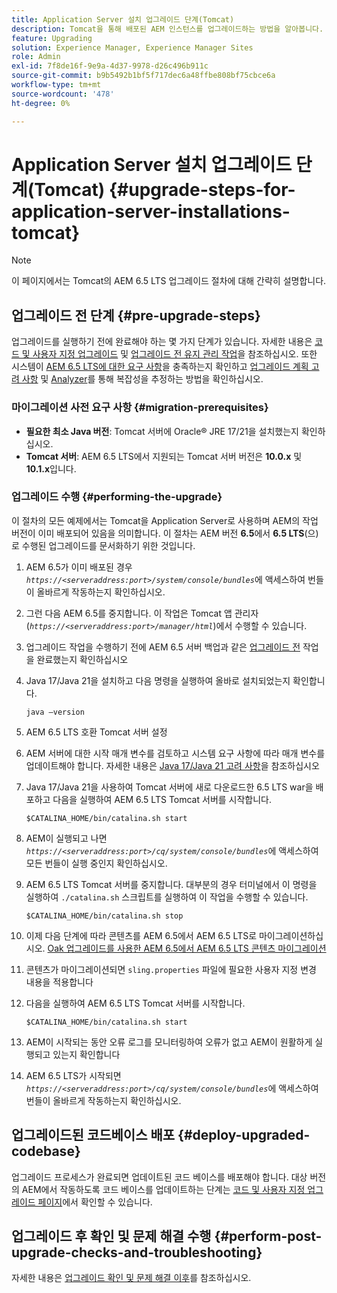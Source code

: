 ```yaml
---
title: Application Server 설치 업그레이드 단계(Tomcat)
description: Tomcat을 통해 배포된 AEM 인스턴스를 업그레이드하는 방법을 알아봅니다.
feature: Upgrading
solution: Experience Manager, Experience Manager Sites
role: Admin
exl-id: 7f8de16f-9e9a-4d37-9978-d26c496b911c
source-git-commit: b9b5492b1bf5f717dec6a48ffbe808bf75cbce6a
workflow-type: tm+mt
source-wordcount: '478'
ht-degree: 0%

---
```


# Application Server 설치 업그레이드 단계(Tomcat) {#upgrade-steps-for-application-server-installations-tomcat}

>[!NOTE]
>
>이 페이지에서는 Tomcat의 AEM 6.5 LTS 업그레이드 절차에 대해 간략히 설명합니다.

## 업그레이드 전 단계 {#pre-upgrade-steps}

업그레이드를 실행하기 전에 완료해야 하는 몇 가지 단계가 있습니다. 자세한 내용은 [코드 및 사용자 지정 업그레이드](/help/sites-deploying/upgrading-code-and-customizations.md) 및 [업그레이드 전 유지 관리 작업](/help/sites-deploying/pre-upgrade-maintenance-tasks.md)을 참조하십시오. 또한 시스템이 [AEM 6.5 LTS에 대한 요구 사항](/help/sites-deploying/technical-requirements.md)을 충족하는지 확인하고 [업그레이드 계획 고려 사항](/help/sites-deploying/upgrade-planning.md) 및 [Analyzer](/help/sites-deploying/aem-analyzer.md)를 통해 복잡성을 추정하는 방법을 확인하십시오.


### 마이그레이션 사전 요구 사항 {#migration-prerequisites}

* **필요한 최소 Java 버전**: Tomcat 서버에 Oracle® JRE 17/21을 설치했는지 확인하십시오.
* **Tomcat 서버**: AEM 6.5 LTS에서 지원되는 Tomcat 서버 버전은 **10.0.x** 및 **10.1.x**&#x200B;입니다.

### 업그레이드 수행 {#performing-the-upgrade}

이 절차의 모든 예제에서는 Tomcat을 Application Server로 사용하며 AEM의 작업 버전이 이미 배포되어 있음을 의미합니다. 이 절차는 AEM 버전 **6.5**&#x200B;에서 **6.5 LTS**(으)로 수행된 업그레이드를 문서화하기 위한 것입니다.

1. AEM 6.5가 이미 배포된 경우 *`https://<serveraddress:port>/system/console/bundles`*&#x200B;에 액세스하여 번들이 올바르게 작동하는지 확인하십시오.
1. 그런 다음 AEM 6.5를 중지합니다. 이 작업은 Tomcat 앱 관리자(*`https://<serveraddress:port>/manager/html`*)에서 수행할 수 있습니다.
1. 업그레이드 작업을 수행하기 전에 AEM 6.5 서버 백업과 같은 [업그레이드 전](#pre-upgrade-steps) 작업을 완료했는지 확인하십시오
1. Java 17/Java 21을 설치하고 다음 명령을 실행하여 올바로 설치되었는지 확인합니다.

   ```
   java –version
   ```

1. AEM 6.5 LTS 호환 Tomcat 서버 설정
1. AEM 서버에 대한 시작 매개 변수를 검토하고 시스템 요구 사항에 따라 매개 변수를 업데이트해야 합니다. 자세한 내용은 [Java 17/Java 21 고려 사항](/help/sites-deploying/custom-standalone-install.md#java-considerations)을 참조하십시오
1. Java 17/Java 21을 사용하여 Tomcat 서버에 새로 다운로드한 6.5 LTS war을 배포하고 다음을 실행하여 AEM 6.5 LTS Tomcat 서버를 시작합니다.

   ```
   $CATALINA_HOME/bin/catalina.sh start
   ```

1. AEM이 실행되고 나면 *`https://<serveraddress:port>/cq/system/console/bundles`*&#x200B;에 액세스하여 모든 번들이 실행 중인지 확인하십시오.
1. AEM 6.5 LTS Tomcat 서버를 중지합니다. 대부분의 경우 터미널에서 이 명령을 실행하여 `./catalina.sh` 스크립트를 실행하여 이 작업을 수행할 수 있습니다.

   ```
   $CATALINA_HOME/bin/catalina.sh stop
   ```

1. 이제 다음 단계에 따라 콘텐츠를 AEM 6.5에서 AEM 6.5 LTS로 마이그레이션하십시오. [Oak 업그레이드를 사용한 AEM 6.5에서 AEM 6.5 LTS 콘텐츠 마이그레이션](/help/sites-deploying/aem-65-to-aem-65lts-content-migration-using-oak-upgrade.md)
1. 콘텐츠가 마이그레이션되면 `sling.properties` 파일에 필요한 사용자 지정 변경 내용을 적용합니다
1. 다음을 실행하여 AEM 6.5 LTS Tomcat 서버를 시작합니다.

   ```
   $CATALINA_HOME/bin/catalina.sh start
   ```

1. AEM이 시작되는 동안 오류 로그를 모니터링하여 오류가 없고 AEM이 원활하게 실행되고 있는지 확인합니다
1. AEM 6.5 LTS가 시작되면 *`https://<serveraddress:port>/cq/system/console/bundles`*&#x200B;에 액세스하여 번들이 올바르게 작동하는지 확인하십시오.

## 업그레이드된 코드베이스 배포 {#deploy-upgraded-codebase}

업그레이드 프로세스가 완료되면 업데이트된 코드 베이스를 배포해야 합니다. 대상 버전의 AEM에서 작동하도록 코드 베이스를 업데이트하는 단계는 [코드 및 사용자 지정 업그레이드 페이지](/help/sites-deploying/upgrading-code-and-customizations.md)에서 확인할 수 있습니다.

## 업그레이드 후 확인 및 문제 해결 수행 {#perform-post-upgrade-checks-and-troubleshooting}

자세한 내용은 [업그레이드 확인 및 문제 해결 이후](/help/sites-deploying/post-upgrade-checks-and-troubleshooting.md)를 참조하십시오.
